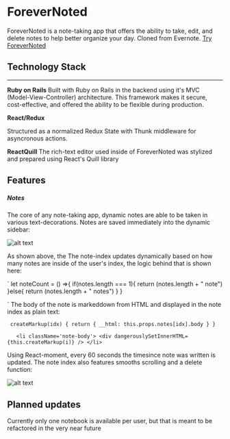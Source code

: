 # ForeverNoted

ForeverNoted is a note-taking app that offers the ability to take, edit, and delete notes to help better organize your day. Cloned from Evernote. [Try ForeverNoted](https://forevernoted.herokuapp.com/#/)

## Technology Stack

<hr></hr>

**Ruby on Rails**
Built with Ruby on Rails in the backend using it's MVC (Model-View-Controller) architecture. This framework makes it secure, cost-effective, and offered the ability to be flexible during production.


**React/Redux**

Structured as a normalized Redux State with Thunk middleware for asyncronous actions.

**ReactQuill**
The rich-text editor used inside of ForeverNoted was stylized and prepared using React's Quill library

## Features

##### Notes

The core of any note-taking app, dynamic notes are able to be taken in various text-decorations. Notes are saved immediately into the dynamic sidebar:

![alt text](images/peek-good.gif "demo")

As shown above, the 
The note-index updates dynamically based on how many notes are inside of the user's index, the logic behind that is shown here:

`
 let noteCount = () =>{
            if(notes.length === 1){
                return (notes.length + " note") 
            }else{
                return (notes.length + " notes")
            }
        }
        
`
The body of the note is markeddown from HTML and displayed in the note index as plain text:

` 
  createMarkup(idx) {
        return { __html: this.props.notes[idx].body }
    }
`

`    <li className='note-body'>
        <div dangerouslySetInnerHTML={this.createMarkup(i)} />
    </li>
`



Using React-moment, every 60 seconds the timesince note was written is updated. The note index also features smooths scrolling and a delete function:

![alt text](images/note-index.gif 'index')


## Planned updates

Currently only one notebook is available per user, but that is meant to be refactored in the very near future